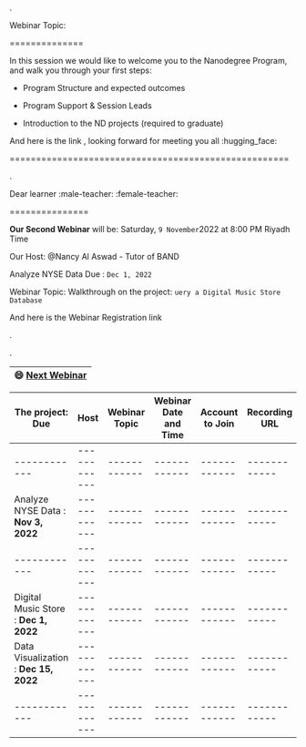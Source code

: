 

.

Webinar Topic:

==============

 In this session we would like to welcome you to the Nanodegree Program, and walk you through your first steps:

- Program Structure and expected outcomes

- Program Support & Session Leads

- Introduction to the ND projects (required to graduate)



And here is the link , looking forward for meeting you all :hugging_face:



=====================================================

.

Dear learner :male-teacher: :female-teacher:


===============


**Our Second Webinar** will be:  Saturday, `9 November`2022 at 8:00 PM Riyadh Time


Our Host:   @Nancy Al Aswad - Tutor of BAND


Analyze NYSE Data Due : `Dec 1, 2022`


Webinar Topic: Walkthrough on the project: `uery a Digital Music Store Database`


And here is the Webinar Registration link  



.

.

| **😄 [Next Webinar](https://docs.google.com/spreadsheets/d/1PGAaYA7v46sZX95yZN2ep-RaMQAriYrnTpF-rKHwPCo/edit#gid=1735644640)**|
 | ------------ | 

| **The project: Due** | **Host** | **Webinar Topic** | **Webinar Date and Time** | **Account to Join** | **Recording URL** |
| ------------ | ------------ | ------------ |------------ | ------------ | ------------ |
|  ------------ | ------------ | ------------ |------------ | ------------ | ------------ |
|  Analyze NYSE Data  : **Nov 3, 2022**| ------------ | ------------ |------------ | ------------ | ------------ |
|  ------------ | ------------ | ------------ |------------ | ------------ | ------------ |
|  Digital Music Store : **Dec 1, 2022** | ------------ | ------------ |------------ | ------------ | ------------ |
|  Data Visualization : **Dec 15, 2022**| ------------ | ------------ |------------ | ------------ | ------------ |
|  ------------ | ------------ | ------------ |------------ | ------------ | ------------ |

